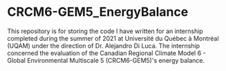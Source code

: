 # CRCM6-GEM5_EnergyBalance

This repository is for storing the code I have written for an internship completed during the summer of 2021 at Université du Québec à Montréal (UQAM) under the direction of Dr. Alejandro Di Luca. The internship concerned the evaluation of the Canadian Regional Climate Model 6 - Global Environmental Multiscale 5 (CRCM6-GEM5)'s energy balance. 

